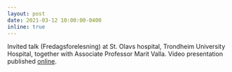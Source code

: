 ```yaml
---
layout: post
date: 2021-03-12 10:00:00-0400
inline: true
---
```


Invited talk (Fredagsforelesning) at St. Olavs hospital, Trondheim University Hospital, together with Associate Professor Marit Valla. Video presentation published [online](https://www.youtube.com/watch?v=Uui0PG38AwY).